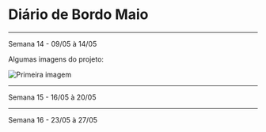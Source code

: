 # Diário de Bordo Maio 
---
Semana 14 - 09/05 à 14/05 

Algumas imagens do projeto:

![Primeira imagem](Imagens/imagem.png "Imagem2")

----

Semana 15 - 16/05 à 20/05 



--- 
Semana 16 - 23/05 à 27/05 

